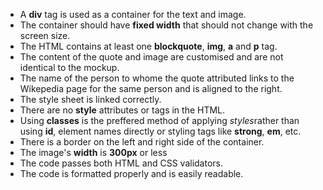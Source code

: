 - A **div** tag is used as a container for the text and image.
- The container should have **fixed width** that should not change with the screen size.
- The HTML contains at least one **blockquote**, **img**, **a** and **p** tag.
- The content of the quote and image are customised and are not identical to the mockup.
- The name of the person to whome the quote attributed links to the Wikepedia page for the same person and is aligned to the right.
- The style sheet is linked correctly.
- There are no **style** attributes or tags in the HTML.
- Using **classes** is the preffered method of applying *styles*rather than using **id**, element names directly or styling tags like **strong**, **em**, etc.
- There is a border on the left and right side of the container.
- The image's **width** is **300px** or less
- The code passes both HTML and CSS validators.
- The code is formatted properly and is easily readable.

